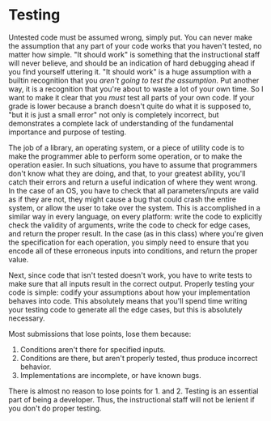 # Testing

Untested code must be assumed wrong, simply put.
You can never make the assumption that any part of your code works that you haven't tested, no matter how simple.
"It should work" is something that the instructional staff will never believe, and should be an indication of hard debugging ahead if you find yourself uttering it.
"It should work" is a huge assumption with a builtin recognition that you _aren't going to test the assumption_.
Put another way, it is a recognition that you're about to waste a lot of your own time.
So I want to make it clear that you _must_ test all parts of your own code.
If your grade is lower because a branch doesn't quite do what it is supposed to, "but it is just a small error" not only is completely incorrect, but demonstrates a complete lack of understanding of the fundamental importance and purpose of testing.

The job of a library, an operating system, or a piece of utility code is to make the programmer able to perform some operation, or to make the operation easier.
In such situations, you have to assume that programmers don't know what they are doing, and that, to your greatest ability, you'll catch their errors and return a useful indication of where they went wrong.
In the case of an OS, you have to check that all parameters/inputs are valid as if they are not, they might cause a bug that could crash the entire system, or allow the user to take over the system.
This is accomplished in a similar way in every language, on every platform: write the code to explicitly check the validity of arguments, write the code to check for edge cases, and return the proper result.
In the case (as in this class) where you're given the specification for each operation, you simply need to ensure that you encode all of these erroneous inputs into conditions, and return the proper value.

Next, since code that isn't tested doesn't work, you have to write tests to make sure that all inputs result in the correct output.
Properly testing your code is simple: codify your assumptions about how your implementation behaves into code.
This absolutely means that you'll spend time writing your testing code to generate all the edge cases, but this is absolutely necessary.

Most submissions that lose points, lose them because:

1. Conditions aren't there for specified inputs.
2. Conditions are there, but aren't properly tested, thus produce incorrect behavior.
3. Implementations are incomplete, or have known bugs.

There is almost no reason to lose points for 1. and 2.
Testing is an essential part of being a developer.
Thus, the instructional staff will not be lenient if you don't do proper testing.
